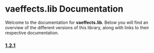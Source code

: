 # vaeffects.lib Documentation

Welcome to the documentation for **vaeffects.lib**. Below you will find an overview of the different versions of this library, along with links to their respective documentation.

### [1.2.1](./1.2.1/doc.md)
